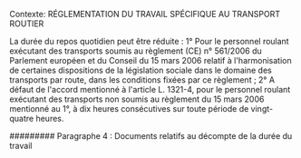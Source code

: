 Contexte: RÉGLEMENTATION DU TRAVAIL SPÉCIFIQUE AU TRANSPORT ROUTIER

La durée du repos quotidien peut être réduite : 1° Pour le personnel roulant exécutant des transports soumis au règlement (CE) n° 561/2006 du Parlement européen et du Conseil du 15 mars 2006 relatif à l'harmonisation de certaines dispositions de la législation sociale dans le domaine des transports par route, dans les conditions fixées par ce règlement ; 2° A défaut de l'accord mentionné à l'article L. 1321-4, pour le personnel roulant exécutant des transports non soumis au règlement du 15 mars 2006 mentionné au 1°, à dix heures consécutives sur toute période de vingt-quatre heures.

######### Paragraphe 4 : Documents relatifs au décompte de la durée du travail